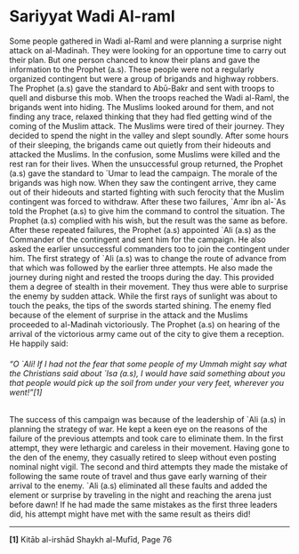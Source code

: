 Sariyyat Wadi Al-raml
=====================

Some people gathered in Wadi al-Raml and were planning a surprise night
attack on al-Madinah. They were looking for an opportune time to carry
out their plan. But one person chanced to know their plans and gave the
information to the Prophet (a.s). These people were not a regularly
organized contingent but were a group of brigands and highway robbers.
The Prophet (a.s) gave the standard to Abū-Bakr and sent with troops to
quell and disburse this mob. When the troops reached the Wadi al-Raml,
the brigands went into hiding. The Muslims looked around for them, and
not finding any trace, relaxed thinking that they had fled getting wind
of the coming of the Muslim attack. The Muslims were tired of their
journey. They decided to spend the night in the valley and slept
soundly. After some hours of their sleeping, the brigands came out
quietly from their hideouts and attacked the Muslims. In the confusion,
some Muslims were killed and the rest ran for their lives. When the
unsuccessful group returned, the Prophet (a.s) gave the standard to
\`Umar to lead the campaign. The morale of the brigands was high now.
When they saw the contingent arrive, they came out of their hideouts and
started fighting with such ferocity that the Muslim contingent was
forced to withdraw. After these two failures, \`Amr ibn al-\`As told the
Prophet (a.s) to give him the command to control the situation. The
Prophet (a.s) complied with his wish, but the result was the same as
before. After these repeated failures, the Prophet (a.s) appointed \`Ali
(a.s) as the Commander of the contingent and sent him for the campaign.
He also asked the earlier unsuccessful commanders too to join the
contingent under him. The first strategy of \`Ali (a.s) was to change
the route of advance from that which was followed by the earlier three
attempts. He also made the journey during night and rested the troops
during the day. This provided them a degree of stealth in their
movement. They thus were able to surprise the enemy by sudden attack.
While the first rays of sunlight was about to touch the peaks, the tips
of the swords started shining. The enemy fled because of the element of
surprise in the attack and the Muslims proceeded to al-Madinah
victoriously. The Prophet (a.s) on hearing of the arrival of the
victorious army came out of the city to give them a reception. He
happily said:

###### “O \`Ali! If I had not the fear that some people of my Ummah might say what the Christians said about \`Isa (a.s), I would have said something about you that people would pick up the soil from under your very feet, wherever you went!”[1]

The success of this campaign was because of the leadership of \`Ali
(a.s) in planning the strategy of war. He kept a keen eye on the reasons
of the failure of the previous attempts and took care to eliminate them.
In the first attempt, they were lethargic and careless in their
movement. Having gone to the den of the enemy, they casually retired to
sleep without even posting nominal night vigil. The second and third
attempts they made the mistake of following the same route of travel and
thus gave early warning of their arrival to the enemy. \`Ali (a.s)
eliminated all these faults and added the element or surprise by
traveling in the night and reaching the arena just before dawn! If he
had made the same mistakes as the first three leaders did, his attempt
might have met with the same result as theirs did!

------------------------------------------------------------------------

**[1]** Kitāb al-irshād Shaykh al-Mufīd, Page 76
